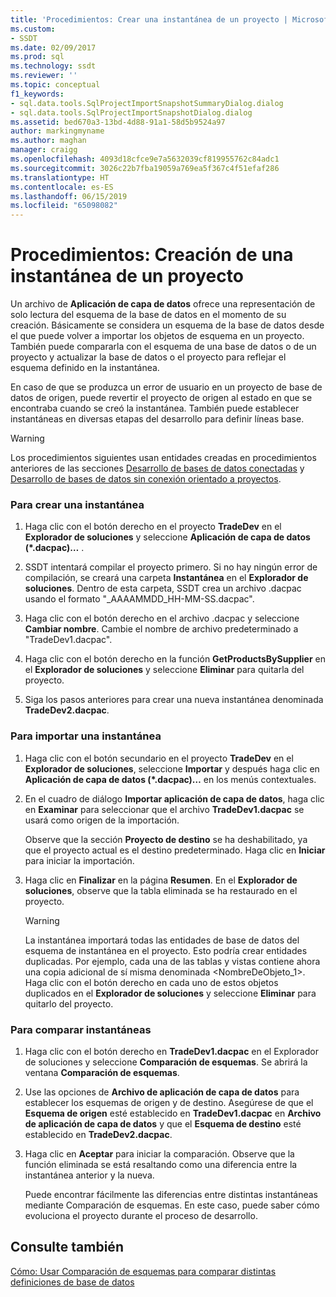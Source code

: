 ```yaml
---
title: 'Procedimientos: Crear una instantánea de un proyecto | Microsoft Docs'
ms.custom:
- SSDT
ms.date: 02/09/2017
ms.prod: sql
ms.technology: ssdt
ms.reviewer: ''
ms.topic: conceptual
f1_keywords:
- sql.data.tools.SqlProjectImportSnapshotSummaryDialog.dialog
- sql.data.tools.SqlProjectImportSnapshotDialog.dialog
ms.assetid: bed670a3-13bd-4d88-91a1-58d5b9524a97
author: markingmyname
ms.author: maghan
manager: craigg
ms.openlocfilehash: 4093d18cfce9e7a5632039cf819955762c84adc1
ms.sourcegitcommit: 3026c22b7fba19059a769ea5f367c4f51efaf286
ms.translationtype: HT
ms.contentlocale: es-ES
ms.lasthandoff: 06/15/2019
ms.locfileid: "65098082"
---
```

# <a name="how-to-create-a-snapshot-of-a-project"></a>Procedimientos: Creación de una instantánea de un proyecto
Un archivo de **Aplicación de capa de datos** ofrece una representación de solo lectura del esquema de la base de datos en el momento de su creación. Básicamente se considera un esquema de la base de datos desde el que puede volver a importar los objetos de esquema en un proyecto. También puede compararla con el esquema de una base de datos o de un proyecto y actualizar la base de datos o el proyecto para reflejar el esquema definido en la instantánea.  
  
En caso de que se produzca un error de usuario en un proyecto de base de datos de origen, puede revertir el proyecto de origen al estado en que se encontraba cuando se creó la instantánea. También puede establecer instantáneas en diversas etapas del desarrollo para definir líneas base.  
  
> [!WARNING]  
> Los procedimientos siguientes usan entidades creadas en procedimientos anteriores de las secciones [Desarrollo de bases de datos conectadas](../ssdt/connected-database-development.md) y [Desarrollo de bases de datos sin conexión orientado a proyectos](../ssdt/project-oriented-offline-database-development.md).  
  
### <a name="to-create-a-snapshot"></a>Para crear una instantánea  
  
1.  Haga clic con el botón derecho en el proyecto **TradeDev** en el **Explorador de soluciones** y seleccione **Aplicación de capa de datos (\*.dacpac)…** .  
  
2.  SSDT intentará compilar el proyecto primero. Si no hay ningún error de compilación, se creará una carpeta **Instantánea** en el **Explorador de soluciones**. Dentro de esta carpeta, SSDT crea un archivo .dacpac usando el formato "<Project Name>_AAAAMMDD_HH-MM-SS.dacpac".  
  
3.  Haga clic con el botón derecho en el archivo .dacpac y seleccione **Cambiar nombre**. Cambie el nombre de archivo predeterminado a "TradeDev1.dacpac".  
  
4.  Haga clic con el botón derecho en la función **GetProductsBySupplier** en el **Explorador de soluciones** y seleccione **Eliminar** para quitarla del proyecto.  
  
5.  Siga los pasos anteriores para crear una nueva instantánea denominada **TradeDev2.dacpac**.  
  
### <a name="to-import-a-snapshot"></a>Para importar una instantánea  
  
1.  Haga clic con el botón secundario en el proyecto **TradeDev** en el **Explorador de soluciones**, seleccione **Importar** y después haga clic en **Aplicación de capa de datos (\*.dacpac)…** en los menús contextuales.  
  
2.  En el cuadro de diálogo **Importar aplicación de capa de datos**, haga clic en **Examinar** para seleccionar que el archivo **TradeDev1.dacpac** se usará como origen de la importación.  
  
    Observe que la sección **Proyecto de destino** se ha deshabilitado, ya que el proyecto actual es el destino predeterminado. Haga clic en **Iniciar** para iniciar la importación.  
  
3.  Haga clic en **Finalizar** en la página **Resumen**. En el **Explorador de soluciones**, observe que la tabla eliminada se ha restaurado en el proyecto.  
  
    > [!WARNING]  
    > La instantánea importará todas las entidades de base de datos del esquema de instantánea en el proyecto. Esto podría crear entidades duplicadas. Por ejemplo, cada una de las tablas y vistas contiene ahora una copia adicional de sí misma denominada <NombreDeObjeto_1>. Haga clic con el botón derecho en cada uno de estos objetos duplicados en el **Explorador de soluciones** y seleccione **Eliminar** para quitarlo del proyecto.  
  
### <a name="to-compare-snapshots"></a>Para comparar instantáneas  
  
1.  Haga clic con el botón derecho en **TradeDev1.dacpac** en el Explorador de soluciones y seleccione **Comparación de esquemas**. Se abrirá la ventana **Comparación de esquemas**.  
  
2.  Use las opciones de **Archivo de aplicación de capa de datos** para establecer los esquemas de origen y de destino. Asegúrese de que el **Esquema de origen** esté establecido en **TradeDev1.dacpac** en **Archivo de aplicación de capa de datos** y que el **Esquema de destino** esté establecido en **TradeDev2.dacpac**.  
  
3.  Haga clic en **Aceptar** para iniciar la comparación. Observe que la función eliminada se está resaltando como una diferencia entre la instantánea anterior y la nueva.  
  
    Puede encontrar fácilmente las diferencias entre distintas instantáneas mediante Comparación de esquemas. En este caso, puede saber cómo evoluciona el proyecto durante el proceso de desarrollo.  
  
## <a name="see-also"></a>Consulte también  
[Cómo: Usar Comparación de esquemas para comparar distintas definiciones de base de datos](../ssdt/how-to-use-schema-compare-to-compare-different-database-definitions.md)  
  
